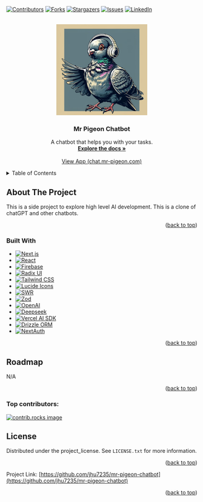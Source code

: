 <a id="readme-top"></a>

[![Contributors][contributors-shield]][contributors-url]
[![Forks][forks-shield]][forks-url]
[![Stargazers][stars-shield]][stars-url]
[![Issues][issues-shield]][issues-url]
[![LinkedIn][linkedin-shield]][linkedin-url]



<!-- PROJECT LOGO -->
<br />
<div align="center">
  <a href="https://github.com/jhu7235/mr-pigeon-chatbot">
    <img src="./app/(chat)/mr-pigeon-logo.png" alt="Logo" width="240" height="240">
  </a>

<h3 align="center">Mr Pigeon Chatbot</h3>

  <p align="center">
    A chatbot that helps you with your tasks.
    <br />
    <a href="https://github.com/jhu7235/mr-pigeon-chatbot"><strong>Explore the docs »</strong></a>
    <br />
    <br />
    <a href="https://chat.mr-pigeon.com" target="_blank">View App (chat.mr-pigeon.com)</a>
  </p>
</div>



<!-- TABLE OF CONTENTS -->
<details>
  <summary>Table of Contents</summary>
  <ol>
    <li>
      <a href="#about-the-project">About The Project</a>
      <ul>
        <li><a href="#built-with">Built With</a></li>
      </ul>
    </li>
    <li><a href="#roadmap">Roadmap</a></li>
    <li><a href="#license">License</a></li>
    <li><a href="#contact">Contact</a></li>
    <li><a href="#acknowledgments">Acknowledgments</a></li>
  </ol>
</details>



<!-- ABOUT THE PROJECT -->
## About The Project
This is a side project to explore high level AI development. This is a clone of chatGPT and other chatbots.
<p align="right">(<a href="#readme-top">back to top</a>)</p>


<!-- BUILT WITH -->
### Built With

* [![Next.js][Next.js]][Next-url]
* [![React][React.js]][React-url]
* [![Firebase][Firebase.com]][Firebase-url]
* [![Radix UI][RadixUI.com]][RadixUI-url]
* [![Tailwind CSS][TailwindCSS.com]][TailwindCSS-url]
* [![Lucide Icons][Lucide.com]][Lucide-url]
* [![SWR][SWR.com]][SWR-url]
* [![Zod][Zod.com]][Zod-url]
* [![OpenAI][OpenAI.com]][OpenAI-url]
* [![Deepseek][Deepseek.com]][Deepseek-url]
* [![Vercel AI SDK][VercelAI.com]][VercelAI-url]
* [![Drizzle ORM][Drizzle.com]][Drizzle-url]
* [![NextAuth][NextAuth.com]][NextAuth-url]

<p align="right">(<a href="#readme-top">back to top</a>)</p>


<!-- ROADMAP -->
## Roadmap

N/A

<p align="right">(<a href="#readme-top">back to top</a>)</p>



### Top contributors:

<a href="https://github.com/jhu7235/mr-pigeon-chatbot/graphs/contributors">
  <img src="https://contrib.rocks/image?repo=jhu7235/mr-pigeon-chatbot" alt="contrib.rocks image" />
</a>



<!-- LICENSE -->
## License

Distributed under the project_license. See `LICENSE.txt` for more information.

<p align="right">(<a href="#readme-top">back to top</a>)</p>



Project Link: [https://github.com/jhu7235/mr-pigeon-chatbot](https://github.com/jhu7235/mr-pigeon-chatbot)

<p align="right">(<a href="#readme-top">back to top</a>)</p>





<!-- MARKDOWN LINKS & IMAGES -->
<!-- https://www.markdownguide.org/basic-syntax/#reference-style-links -->
[contributors-shield]: https://img.shields.io/github/contributors/jhu7235/mr-pigeon-chatbot.svg?style=for-the-badge
[contributors-url]: https://github.com/jhu7235/mr-pigeon-chatbot/graphs/contributors
[forks-shield]: https://img.shields.io/github/forks/jhu7235/mr-pigeon-chatbot.svg?style=for-the-badge
[forks-url]: https://github.com/jhu7235/mr-pigeon-chatbot/network/members
[stars-shield]: https://img.shields.io/github/stars/jhu7235/mr-pigeon-chatbot.svg?style=for-the-badge
[stars-url]: https://github.com/jhu7235/mr-pigeon-chatbot/stargazers
[issues-shield]: https://img.shields.io/github/issues/jhu7235/mr-pigeon-chatbot.svg?style=for-the-badge
[issues-url]: https://github.com/jhu7235/mr-pigeon-chatbot/issues
[license-shield]: https://img.shields.io/github/license/jhu7235/mr-pigeon-chatbot.svg?style=for-the-badge
[license-url]: https://github.com/jhu7235/mr-pigeon-chatbot/blob/master/LICENSE.txt
[linkedin-shield]: https://img.shields.io/badge/-LinkedIn-black.svg?style=for-the-badge&logo=linkedin&colorB=555
[linkedin-url]: https://www.linkedin.com/in/jasonhujhu/
[product-screenshot]: images/screenshot.png
[Next.js]: https://img.shields.io/badge/next.js-000000?style=for-the-badge&logo=nextdotjs&logoColor=white
[Next-url]: https://nextjs.org/
[React.js]: https://img.shields.io/badge/React-20232A?style=for-the-badge&logo=react&logoColor=61DAFB
[React-url]: https://reactjs.org/
[Next.js]: https://img.shields.io/badge/next.js-000000?style=for-the-badge&logo=nextdotjs&logoColor=white
[Next-url]: https://nextjs.org/
[React.js]: https://img.shields.io/badge/React-20232A?style=for-the-badge&logo=react&logoColor=61DAFB
[React-url]: https://reactjs.org/
[Firebase.com]: https://img.shields.io/badge/Firebase-FFCA28?style=for-the-badge&logo=firebase&logoColor=black
[Firebase-url]: https://firebase.google.com/
[RadixUI.com]: https://img.shields.io/badge/Radix%20UI-111?style=for-the-badge&logo=data:image/svg+xml;base64,PHN2ZyBmaWxsPSJub25lIiBoZWlnaHQ9IjI1IiB2aWV3Qm94PSIwIDAgMjUgMjUiIHdpZHRoPSIyNSIgeG1sbnM9Imh0dHA6Ly93d3cudzMub3JnLzIwMDAvc3ZnIj48cmVjdCB3aWR0aD0iMjUiIGhlaWdodD0iMjUiIHJ4PSI0IiBmaWxsPSIjZmZmIi8+PHBhdGggZD0iTTEyLjUgMTguNWMzLjMxIDAgNi0yLjY5IDYtNlMyNSAxMi41IDIxLjUgMTIuNSA2IDEyLjUgNiAxOC41YzAgMy4zMSAyLjY5IDYgNiA2eiIgZmlsbD0iIzExMSIvPjwvc3ZnPg==
[RadixUI-url]: https://www.radix-ui.com/
[TailwindCSS.com]: https://img.shields.io/badge/Tailwind_CSS-06B6D4?style=for-the-badge&logo=tailwindcss&logoColor=white
[TailwindCSS-url]: https://tailwindcss.com/
[Lucide.com]: https://img.shields.io/badge/Lucide-000?style=for-the-badge&logo=lucide&logoColor=white
[Lucide-url]: https://lucide.dev/
[SWR.com]: https://img.shields.io/badge/SWR-000?style=for-the-badge&logo=vercel&logoColor=white
[SWR-url]: https://swr.vercel.app/
[Zod.com]: https://img.shields.io/badge/Zod-3178C6?style=for-the-badge&logoColor=white
[Zod-url]: https://zod.dev/
[VercelAI.com]: https://img.shields.io/badge/Vercel%20AI%20SDK-000?style=for-the-badge&logo=vercel&logoColor=white
[VercelAI-url]: https://sdk.vercel.ai/docs
[Drizzle.com]: https://img.shields.io/badge/Drizzle%20ORM-0A7EA4?style=for-the-badge&logoColor=white
[Drizzle-url]: https://orm.drizzle.team/
[NextAuth.com]: https://img.shields.io/badge/NextAuth.js-111?style=for-the-badge&logo=next.js&logoColor=white
[NextAuth-url]: https://next-auth.js.org/
[OpenAI.com]: https://img.shields.io/badge/OpenAI-412991?style=for-the-badge&logo=openai&logoColor=white
[OpenAI-url]: https://platform.openai.com/
[Deepseek.com]: https://img.shields.io/badge/Deepseek-0C7CEC?style=for-the-badge&logoColor=white
[Deepseek-url]: https://deepseek.com/